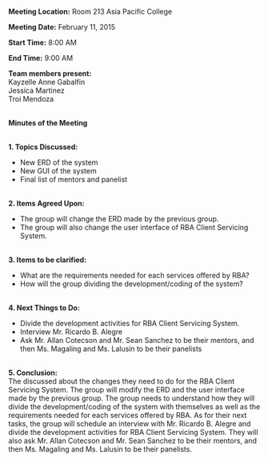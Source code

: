 **Meeting Location:** Room 213 Asia Pacific College

**Meeting Date:** February 11, 2015

**Start Time:** 8:00 AM

**End Time:** 9:00 AM

**Team members present:** <br>
Kayzelle Anne Gabalfin <br>
Jessica Martinez <br>
Troi Mendoza <br><br>

<b>Minutes of the Meeting</b> <br><br>

<b>1. Topics Discussed:</b> <br>
<ul><li>New ERD of the system <br>
</li><li>New GUI of the system <br>
</li><li>Final list of mentors and panelist <br><br></li></ul>

<b>2. Items Agreed Upon:</b> <br>
<ul><li>The group will change the ERD made by the previous group.<br>
</li><li>The group will also change the user interface of RBA Client Servicing System. <br><br></li></ul>

<b>3. Items to be clarified:</b> <br>
<ul><li>What are the requirements needed for each services offered by RBA? <br>
</li><li>How will the group dividing the development/coding of the system? <br><br></li></ul>

<b>4. Next Things to Do:</b> <br>
<ul><li>Divide the development activities for RBA Client Servicing System. <br>
</li><li>Interview Mr. Ricardo B. Alegre <br>
</li><li>Ask Mr. Allan Cotecson and Mr. Sean Sanchez to be their mentors, and then Ms. Magaling and Ms. Lalusin to be their panelists <br><br></li></ul>

<b>5. Conclusion:</b> <br>
The discussed about the changes they need to do for the RBA Client Servicing System. The group will modify the ERD and the user interface made by the previous group. The group needs to understand how they will divide the development/coding of the system with themselves as well as the requirements needed for each services offered by RBA. As for their next tasks, the group will schedule an interview with Mr. Ricardo B. Alegre and divide the development activities for RBA Client Servicing System. They will also ask Mr. Allan Cotecson and Mr. Sean Sanchez to be their mentors, and then Ms. Magaling and Ms. Lalusin to be their panelists.